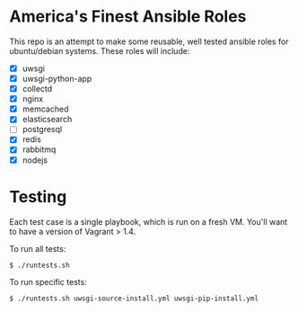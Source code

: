 # America's Finest Ansible Roles

This repo is an attempt to make some reusable, well tested ansible roles for ubuntu/debian systems. These roles will include:

- [x] uwsgi
- [x] uwsgi-python-app
- [x] collectd
- [x] nginx
- [x] memcached
- [x] elasticsearch
- [ ] postgresql
- [x] redis
- [x] rabbitmq
- [x] nodejs

# Testing

Each test case is a single playbook, which is run on a fresh VM. You'll want to have a version of Vagrant > 1.4.

To run all tests:

    $ ./runtests.sh

To run specific tests:

    $ ./runtests.sh uwsgi-source-install.yml uwsgi-pip-install.yml
